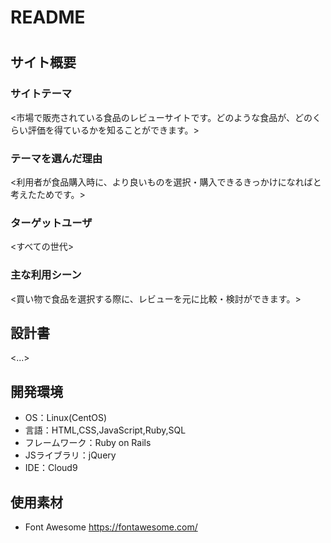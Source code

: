 # README

# <FoodsView>

## サイト概要
### サイトテーマ
<市場で販売されている食品のレビューサイトです。どのような食品が、どのくらい評価を得ているかを知ることができます。>

### テーマを選んだ理由
<利用者が食品購入時に、より良いものを選択・購入できるきっかけになればと考えたためです。>

### ターゲットユーザ
<すべての世代>

### 主な利用シーン
<買い物で食品を選択する際に、レビューを元に比較・検討ができます。>

## 設計書
<...>

## 開発環境
- OS：Linux(CentOS)
- 言語：HTML,CSS,JavaScript,Ruby,SQL
- フレームワーク：Ruby on Rails
- JSライブラリ：jQuery
- IDE：Cloud9

## 使用素材
- Font Awesome https://fontawesome.com/